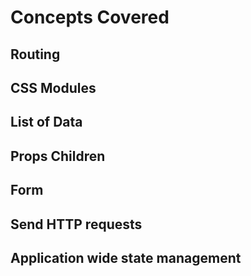 # Concepts Covered

## Routing
## CSS Modules
## List of Data
## Props Children
## Form
## Send HTTP requests
## Application wide state management